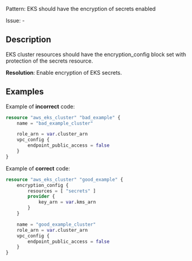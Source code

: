Pattern: EKS should have the encryption of secrets enabled

Issue: -

## Description

EKS cluster resources should have the encryption_config block set with protection of the secrets resource.

**Resolution**: Enable encryption of EKS secrets.

## Examples

Example of **incorrect** code:

```terraform
resource "aws_eks_cluster" "bad_example" {
    name = "bad_example_cluster"

    role_arn = var.cluster_arn
    vpc_config {
        endpoint_public_access = false
    }
}
```

Example of **correct** code:

```terraform
resource "aws_eks_cluster" "good_example" {
    encryption_config {
        resources = [ "secrets" ]
        provider {
            key_arn = var.kms_arn
        }
    }

    name = "good_example_cluster"
    role_arn = var.cluster_arn
    vpc_config {
        endpoint_public_access = false
    }
}
```
